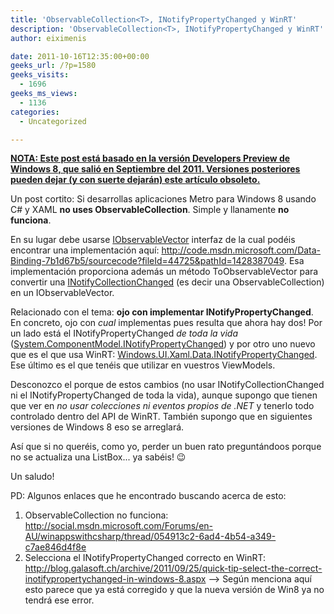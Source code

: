 ```yaml
---
title: 'ObservableCollection<T>, INotifyPropertyChanged y WinRT'
description: 'ObservableCollection<T>, INotifyPropertyChanged y WinRT'
author: eiximenis

date: 2011-10-16T12:35:00+00:00
geeks_url: /?p=1580
geeks_visits:
  - 1696
geeks_ms_views:
  - 1136
categories:
  - Uncategorized

---
```

**<span style="text-decoration: underline;">NOTA: Este post está basado en la versión Developers Preview de Windows 8, que salió en Septiembre del 2011. Versiones posteriores pueden dejar (y con suerte dejarán) este artículo obsoleto.</span>**

Un post cortito: Si desarrollas aplicaciones Metro para Windows 8 usando C# y XAML **no uses ObservableCollection<T>**. Simple y llanamente **no funciona**.

En su lugar debe usarse <a target="_blank" href="http://msdn.microsoft.com/en-us/library/windows/apps/br226052(v=vs.85).aspx" rel="noopener noreferrer">IObservableVector<T></a> interfaz de la cual podéis encontrar una implementación aquí: <http://code.msdn.microsoft.com/Data-Binding-7b1d67b5/sourcecode?fileId=44725&pathId=1428387049>. Esa implementación proporciona además un método ToObservableVector para convertir una <a target="_blank" href="http://msdn.microsoft.com/en-us/library/system.collections.specialized.inotifycollectionchanged.aspx" rel="noopener noreferrer">INotifyCollectionChanged</a> (es decir una ObservableCollection<T>) en un IObservableVector<T>.

Relacionado con el tema: **ojo con implementar INotifyPropertyChanged**. En concreto, ojo con _cual_ implementas pues resulta que ahora hay dos! Por un lado está el INotifyPropertyChanged _de toda la vida_ (<a target="_blank" href="http://msdn.microsoft.com/en-us/library/system.componentmodel.inotifypropertychanged.aspx" rel="noopener noreferrer">System.ComponentModel.INotifyPropertyChanged</a>) y por otro uno nuevo que es el que usa WinRT: <a target="_blank" href="http://msdn.microsoft.com/en-us/library/windows/apps/windows.ui.xaml.data.inotifypropertychanged" rel="noopener noreferrer">Windows.UI.Xaml.Data.INotifyPropertyChanged</a>. Ese último es el que tenéis que utilizar en vuestros ViewModels.

Desconozco el porque de estos cambios (no usar INotifyCollectionChanged ni el INotifyPropertyChanged de toda la vida), aunque supongo que tienen que ver en _no usar colecciones ni eventos propios de .NET_ y tenerlo todo controlado dentro del API de WinRT. También supongo que en siguientes versiones de Windows 8 eso se arreglará.

Así que si no queréis, como yo, perder un buen rato preguntándoos porque no se actualiza una ListBox... ya sabéis! 😉

Un saludo!

PD: Algunos enlaces que he encontrado buscando acerca de esto:

  1. ObservableCollection no funciona: <http://social.msdn.microsoft.com/Forums/en-AU/winappswithcsharp/thread/054913c2-6ad4-4b54-a349-c7ae846d4f8e>
  2. Selecciona el INotifyPropertyChanged correcto en WinRT: <http://blog.galasoft.ch/archive/2011/09/25/quick-tip-select-the-correct-inotifypropertychanged-in-windows-8.aspx> &ndash;> Según menciona aquí esto parece que ya está corregido y que la nueva versión de Win8 ya no tendrá ese error.